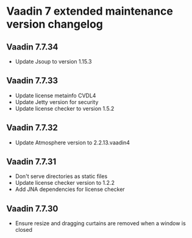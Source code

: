 # Vaadin 7 extended maintenance version changelog

## Vaadin 7.7.34

* Update Jsoup to version 1.15.3


## Vaadin 7.7.33

* Update license metainfo CVDL4 
* Update Jetty version for security
* Update license checker to version 1.5.2


## Vaadin 7.7.32

* Update Atmosphere version to 2.2.13.vaadin4

## Vaadin 7.7.31

* Don't serve directories as static files
* Update license checker version to 1.2.2
* Add JNA dependencies for license checker

## Vaadin 7.7.30

* Ensure resize and dragging curtains are removed when a window is closed
